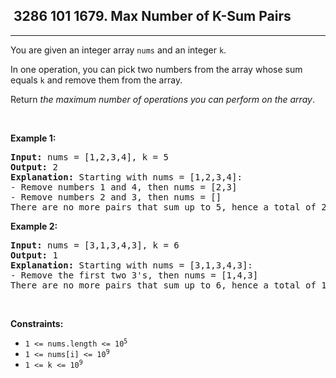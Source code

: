 <h2> 3286 101
1679. Max Number of K-Sum Pairs</h2><hr><div><p>You are given an integer array <code>nums</code> and an integer <code>k</code>.</p>

<p>In one operation, you can pick two numbers from the array whose sum equals <code>k</code> and remove them from the array.</p>

<p>Return <em>the maximum number of operations you can perform on the array</em>.</p>

<p>&nbsp;</p>
<p><strong class="example">Example 1:</strong></p>

<pre><strong>Input:</strong> nums = [1,2,3,4], k = 5
<strong>Output:</strong> 2
<strong>Explanation:</strong> Starting with nums = [1,2,3,4]:
- Remove numbers 1 and 4, then nums = [2,3]
- Remove numbers 2 and 3, then nums = []
There are no more pairs that sum up to 5, hence a total of 2 operations.</pre>

<p><strong class="example">Example 2:</strong></p>

<pre><strong>Input:</strong> nums = [3,1,3,4,3], k = 6
<strong>Output:</strong> 1
<strong>Explanation:</strong> Starting with nums = [3,1,3,4,3]:
- Remove the first two 3's, then nums = [1,4,3]
There are no more pairs that sum up to 6, hence a total of 1 operation.</pre>

<p>&nbsp;</p>
<p><strong>Constraints:</strong></p>

<ul>
	<li><code>1 &lt;= nums.length &lt;= 10<sup>5</sup></code></li>
	<li><code>1 &lt;= nums[i] &lt;= 10<sup>9</sup></code></li>
	<li><code>1 &lt;= k &lt;= 10<sup>9</sup></code></li>
</ul>
</div>
